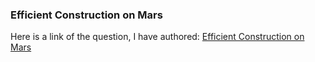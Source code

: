### Efficient Construction on Mars
Here is a link of the question, I have authored: [Efficient Construction on Mars](https://toph.co/p/efficient-construction-on-mars)
